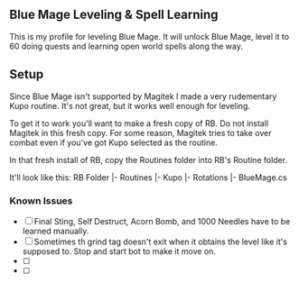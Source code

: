 ## Blue Mage Leveling & Spell Learning
This is my profile for leveling Blue Mage. It will unlock Blue Mage, level it to 60 doing quests and learning open world spells along the way.

## Setup
Since Blue Mage isn't supported by Magitek I made a very rudementary Kupo routine. It's not great, but it works well enough for leveling.

To get it to work you'll want to make a fresh copy of RB. Do not install Magitek in this fresh copy. For some reason, Magitek tries to take over combat even if you've got Kupo selected as the routine.

In that fresh install of RB, copy the Routines folder into RB's Routine folder. 

It'll look like this:
RB Folder
 |- Routines
      |- Kupo
          |- Rotations
              |- BlueMage.cs


### Known Issues
- [ ] Final Sting, Self Destruct, Acorn Bomb, and 1000 Needles have to be learned manually.
- [ ] Sometimes th grind tag doesn't exit when it obtains the level like it's supposed to. Stop and start bot to make it move on.
- [ ] 
- [ ] 
